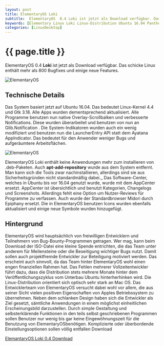 ```yaml
---
layout: post
title: ElementaryOS Loki
subtitle:  ElementaryOS  0.4 Loki ist jetzt als Download verfügbar. Das schicke Linux enthält mehr als 800 Bugfixes und einige neue Features.
keywords: [Elementary Linux Loki Linux-Distribution Ubuntu 16.04 Pantheon-Desktop Overlay-Scrollbalken LauncherEntry UEFI Installationserfahrungen AppCenter Epiphany elementary-tweaks]
categories: [LinuxDesktop]
---
```

# {{ page.title }}

ElementaryOS 0.4 **Loki** ist jetzt als Download verfügbar. Das schicke Linux enthält mehr als 800 Bugfixes und einige neue Features.

![ElementaryOS](../../img/elementaryos_loki_02-300x226.png)

## Technische Details

Das System basiert jetzt auf Ubuntu 16.04\. Das bedeutet Linux-Kernel 4.4 und Gtk 3.18\. Alle Apps wurden dementsprechend aktualisiert. Alle Programme benutzen nun native Overlay-Scrollbalken und verbesserte Notifications. Diese wurden überarbeitet und benutzen von nun an Glib.Notification . Die System-Indikatoren wurden auch ein wenig modifiziert und benutzen nun die LauncherEntry API statt dem Ayatana AppIndicator. Das bedeutet für den Anwender weniger Bugs und aufgeräumtere Arbeitsflächen.

![ElementaryOS](../../img/elementaryos_loki_01-300x225.png)


ElementaryOS Loki enthält keine Anwendungen mehr zum installieren von .deb-Paketen. Auch **apt-add-repository** wurde aus dem System entfernt. Man kann sich die Tools zwar nachinstallieren, allerdings sind sie aus Sicherheitsgründen nicht standardmäßig dabei._ Das Software-Center, welches in Ubuntu bis vor 16.04 genutzt wurde, wurde mit dem AppCenter ersetzt. AppCenter ist übersichtlich und benutzt Kategorien, Changelogs und Screenshots. Allerdings fehlt eine Option um Nutzer-Reviews für Programme zu verfassen. Auch wurde der Standardbrowser Midori durch Epiphany ersetzt. Die in ElementaryOS benutzen Icons wurden ebenfalls aktualisiert und einige neue Symbole wurden hinzugefügt.

## Hintergrund

ElementaryOS wird hauptsächlich von freiwilligen Entwicklern und Teilnehmern von Bug-Bounty-Programmen getragen. Wer mag, kann beim Download der ISO-Datei eine kleine Spende entrichten, die das Team unter anderem für Meilensteine oder die Beseitigung wichtiger Bugs nutzt. Damit sollen auch projektfremde Entwickler zur Beteiligung motiviert werden. Das erscheint auch sinnvoll, da das Team hinter ElementaryOS wohl einen engen finanziellen Rahmen hat. Das Fehlen mehrerer Vollzeitentwickler führt dazu, dass die Distribution stets mehrere Monate hinter dem Veröffentlichungszyklus vom Unterbau Ubuntu hinterherhinken wird. Die Linux-Distribution orientiert sich optisch sehr stark an Mac OS. Das Entwicklerteam von ElementaryOS versucht dabei wohl vor allem, die aus seiner Sicht vielen positiven Eigenschaften von Apples Betriebssystem zu übernehmen. Neben dem schlanken Design haben sich die Entwickler als Ziel gesetzt, sämtliche Anwendungen in einem möglichst einheitlichen Erscheinungsbild darzustellen. Durch simple Gestaltung und selbsterklärende Funktionen in den teils selbst geschriebenen Programmen sollen Benutzer nur wenig bis gar keine Eingewöhnungszeit für die Benutzung von ElementaryOSbenötigen. Komplizierte oder überbordende Einstellungsoptionen sollen völlig entfallen Download

[ElemantaryOS Loki 0.4 Download](httpss://elementary.io/de/)
